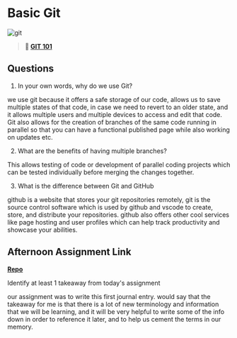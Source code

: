 # Basic Git

![git](https://git-scm.com/images/branching-illustration@2x.png)

> **📖 [GIT 101](https://codeworksacademy.com/fs-student-guide/resources/wk1/01-GIT)**

## Questions

1. In your own words, why do we use Git?

we use git because it offers a safe storage of our code, allows us to save multiple states of that code, in case we need to revert to an older state, and it allows multiple users and multiple devices to access and edit that code. Git also allows for the creation of branches of the same code running in parallel so that you can have a functional published page while also working on updates etc. 

2. What are the benefits of having multiple branches?

This allows testing of code or development of parallel coding projects which can be tested individually before merging the changes together.

3. What is the difference between Git and GitHub

github is a website that stores your git repositories remotely, git is the source control software which is used by github and vscode to create, store, and distribute your repositories. github also offers other cool services like page hosting and user profiles which can help track productivity and showcase your abilities.

## Afternoon Assignment Link

**[Repo](https://github.com/chris-hildebrandt/fs-journal)**

Identify at least 1 takeaway from today's assignment

our assignment was to write this first journal entry. would say that the takeaway for me is that there is a lot of new terminology and information that we will be learning, and it will be very helpful to write some of the info down in order to reference it later, and to help us cement the terms in our memory.
